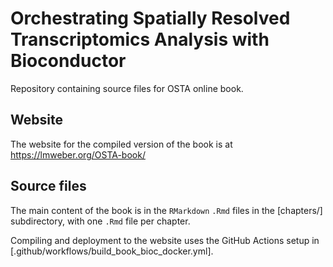 # Orchestrating Spatially Resolved Transcriptomics Analysis with Bioconductor

Repository containing source files for OSTA online book.


## Website

The website for the compiled version of the book is at https://lmweber.org/OSTA-book/


## Source files

The main content of the book is in the `RMarkdown` `.Rmd` files in the [chapters/] subdirectory, with one `.Rmd` file per chapter.

Compiling and deployment to the website uses the GitHub Actions setup in [.github/workflows/build_book_bioc_docker.yml].

